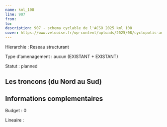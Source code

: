 ```yaml
---
name: kml_108 
line: 907
from: 
to:  
description: 907 - schema cyclable de l'ACSO 2025 kml_108 
cover: https://www.velooise.fr/wp-content/uploads/2025/08/cyclopolis-acso-907.jpg
---
```

Hierarchie : Reseau structurant

Type d'amenagement : aucun (EXISTANT + EXISTANT)

Statut : planned

## Les troncons (du Nord au Sud)

## Informations complementaires

Budget  : 0 

Lineaire :

